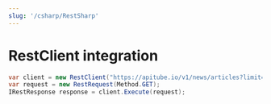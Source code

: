 ```yaml
---
slug: '/csharp/RestSharp'
---
```


# RestClient integration

```cs
var client = new RestClient("https://apitube.io/v1/news/articles?limit=250&api_key=YOUR_API_KEY");
var request = new RestRequest(Method.GET);
IRestResponse response = client.Execute(request);
```
